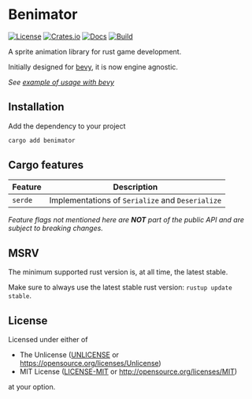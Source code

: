 # Benimator

[![License](https://img.shields.io/badge/license-Unlicense%20OR%20MIT-green)](#License)
[![Crates.io](https://img.shields.io/crates/v/benimator)](https://crates.io/crates/benimator)
[![Docs](https://docs.rs/benimator/badge.svg)](https://docs.rs/benimator)
[![Build](https://img.shields.io/github/workflow/status/jcornaz/benimator/build)](https://github.com/jcornaz/benimator/actions/workflows/build.yml)

A sprite animation library for rust game development.

Initially designed for [bevy](https://bevyengine.org), it is now engine agnostic.

*See [example of usage with bevy](examples/bevy.rs)*

## Installation

Add the dependency to your project

```sh
cargo add benimator
```

## Cargo features

| Feature | Description                                      |
|---------|--------------------------------------------------|
| `serde` | Implementations of `Serialize` and `Deserialize` |

*Feature flags not mentioned here are **NOT** part of the public API and are subject to breaking changes.*

## MSRV

The minimum supported rust version is, at all time, the latest stable.

Make sure to always use the latest stable rust version: `rustup update stable`.

## License

Licensed under either of

* The Unlicense ([UNLICENSE](UNLICENSE) or https://opensource.org/licenses/Unlicense)
* MIT License ([LICENSE-MIT](LICENSE-MIT) or http://opensource.org/licenses/MIT)

at your option.
